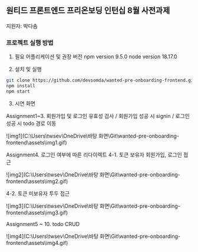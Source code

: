 ## 원티드 프론트엔드 프리온보딩 인턴십 8월 사전과제
지원자: 박다솜


### 프로젝트 실행 방법
1. 필요 어플리케이션 및 권장 버전
  npm version 9.5.0
  node version 18.17.0
  
2. 설치 및 실행
```bash
git clone https://github.com/devsomda/wanted-pre-onboarding-frontend.git
npm install
npm start
```

3. 시연 화면

  Assignment1~3. 
   회원가입 및 로그인 유효성 검사 / 회원가입 성공 시 signin / 로그인 성공 시 todo 경로 이동

  ![img1](C:\Users\twsev\OneDrive\바탕 화면\Git\wanted-pre-onboarding-frontend\assets\img1.gif)

Assignment4. 로그인 여부에 따른 리다이렉트
4-1. 토큰 보유자 회원가입, 로그인 접근

![img2](C:\Users\twsev\OneDrive\바탕 화면\Git\wanted-pre-onboarding-frontend\assets\img2.gif)

4-2. 토큰 미보유자 투두 접근

![img3](C:\Users\twsev\OneDrive\바탕 화면\Git\wanted-pre-onboarding-frontend\assets\img3.gif)

Assignment5 ~ 10. todo CRUD

![img4](C:\Users\twsev\OneDrive\바탕 화면\Git\wanted-pre-onboarding-frontend\assets\img4.gif)


